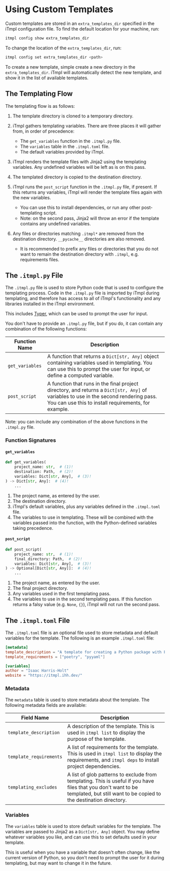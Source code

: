 # Using Custom Templates

Custom templates are stored in an `extra_templates_dir` specified in the iTmpl
configuration file. To find the default location for your machine, run:

```bash
itmpl config show extra_templates_dir
```

To change the location of the `extra_templates_dir`, run:

```bash
itmpl config set extra_templates_dir <path>
```

To create a new template, simple create a new directory in the
`extra_templates_dir`. iTmpl will automatically detect the new template, and
show it in the list of available templates.

## The Templating Flow

The templating flow is as follows:

1. The template directory is cloned to a temporary directory.
2. iTmpl gathers templating variables. There are three places it will gather
   from, in order of precedence:

    - The `get_variables` function in the `.itmpl.py` file.
    - The `variables` table in the `.itmpl.toml` file.
    - The default variables provided by iTmpl.

3. iTmpl renders the template files with Jinja2 using the templating variables.
   Any undefined variables will be left as is on this pass.
4. The templated directory is copied to the destination directory.
5. iTmpl runs the `post_script` function in the `.itmpl.py` file, if present.
   If this returns any variables, iTmpl will render the template files again
   with the new variables.

    - You can use this to install dependencies, or run any other post-templating
      script.
    - Note: on the second pass, Jinja2 will throw an error if the template
      contains any undefined variables.

6. Any files or directories matching `.itmpl*` are removed from the destination
   directory. `__pycache__` directories are also removed.

    - It is recommended to prefix any files or directories that you do not want
      to remain the destination directory with `.itmpl`, e.g. requirements
      files.

## The `.itmpl.py` File

The `.itmpl.py` file is used to store Python code that is used to configure the
templating process. Code in the `.itmpl.py` file is imported by iTmpl during
templating, and therefore has access to all of iTmpl's functionality and
any libraries installed in the iTmpl environment.

This includes [Typer](https://typer.tiangolo.com/), which can be used to prompt
the user for input.

You don't have to provide an `.itmpl.py` file, but if you do, it can contain
any combination of the following functions:

| Function Name   | Description                                                                                                                                                                                  |
|-----------------|----------------------------------------------------------------------------------------------------------------------------------------------------------------------------------------------|
| `get_variables` | A function that returns a `Dict[str, Any]` object containing variables used in templating. You can use this to prompt the user for input, or define a computed variable.                     |
| `post_script`   | A function that runs in the final project directory, and returns a `Dict[str, Any]` of variables to use in the second rendering pass. You can use this to install requirements, for example. |

Note: you can include any combination of the above functions in the `.itmpl.py`
file.

### Function Signatures

#### `get_variables`

```python
def get_variables(
    project_name: str,  # (1)!
    destination: Path,  # (2)!
    variables: Dict[str, Any],  # (3)!
) -> Dict[str, Any]:  # (4)!
    ...
```

1. The project name, as entered by the user.
2. The destination directory.
3. iTmpl's default variables, plus any variables defined in the `.itmpl.toml`
   file.
4. The variables to use in templating. These will be combined with the
   variables passed into the function, with the Python-defined variables taking
   precedence.


#### `post_script`

```python
def post_script(
    project_name: str,  # (1)!
    final_directory: Path,  # (2)!
    variables: Dict[str, Any],  # (3)!
) -> Optional[Dict[str, Any]]:  # (4)!
    ...
```

1. The project name, as entered by the user.
2. The final project directory.
3. Any variables used in the first templating pass.
4. The variables to use in the second templating pass. If this function returns
   a falsy value (e.g. `None`, `{}`), iTmpl will not run the second pass.

## The `.itmpl.toml` File

The `.itmpl.toml` file is an optional file used to store metadata and default
variables for the template. The following is an example `.itmpl.toml` file:

```toml
[metadata]
template_description = "A template for creating a Python package with Poetry."
template_requirements = ["poetry", "pyyaml"]

[variables]
author = "Isaac Harris-Holt"
website = "https://itmpl.ihh.dev/"
```

### Metadata

The `metadata` table is used to store metadata about the template. The
following metadata fields are available:

| Field Name              | Description                                                                                                                                                                         |
|-------------------------|-------------------------------------------------------------------------------------------------------------------------------------------------------------------------------------|
| `template_description`  | A description of the template. This is used in `itmpl list` to display the purpose of the template.                                                                                 |
| `template_requirements` | A list of requirements for the template. This is used in `itmpl list` to display the requirements, and `itmpl deps` to install project dependencies.                                |
 | `templating_excludes`   | A list of glob patterns to exclude from templating. This is useful if you have files that you don't want to be templated, but still want to be copied to the destination directory. |

### Variables

The `variables` table is used to store default variables for the template. The
variables are passed to Jinja2 as a `Dict[str, Any]` object. You may define
whatever variables you like, and can use this to set defaults used in your
template.

This is useful when you have a variable that doesn't often change, like the
current version of Python, so you don't need to prompt the user for it during
templating, but may want to change it in the future.